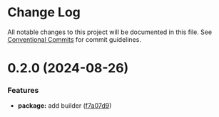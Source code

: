 # Change Log

All notable changes to this project will be documented in this file.
See [Conventional Commits](https://conventionalcommits.org) for commit guidelines.

# 0.2.0 (2024-08-26)


### Features

* **package:** add builder ([f7a07d9](https://github.com/docker-awesome/docker-es/commit/f7a07d924091c499123e637e92ddb195cc20a189))
